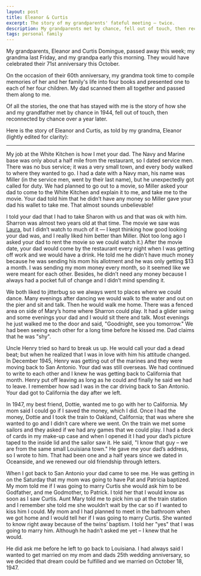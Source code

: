```yaml
---
layout: post
title: Eleanor & Curtis
excerpt: The story of my grandparents' fateful meeting – twice.
description: My grandparents met by chance, fell out of touch, then reconnected by chance over a year later.
tags: personal family
---
```


My grandparents, Eleanor and Curtis Domingue, passed away this week; my grandma last Friday, and my grandpa early this morning. They would have celebrated their 71st anniversary this October.

On the occasion of their 60th anniversary, my grandma took time to compile memories of her and her family's life into four books and presented one to each of her four children. My dad scanned them all together and passed them along to me.

Of all the stories, the one that has stayed with me is the story of how she and my grandfather met by chance in 1944, fell out of touch, then reconnected by chance over a year later.

Here is the story of Eleanor and Curtis, as told by my grandma, Eleanor (lightly edited for clarity):

---

My job at the White Kitchen is how I met your dad. The Navy and Marine base was only about a half mile from the restaurant, so I dated service men. There was no bus service; it was a very small town, and every body walked to where they wanted to go. I had a date with a Navy man, his name was Miller (in the service men, went by their last name), but he unexpectedly got called for duty. We had planned to go out to a movie, so Miller asked your dad to come to the White Kitchen and explain it to me, and take me to the movie. Your dad told him that he didn’t have any money so Miller gave your dad his wallet to take me. That almost sounds unbelievable!

I told your dad that I had to take Sharon with us and that was ok with him. Sharron was almost two years old at that time. The movie we saw was [Laura](https://www.imdb.com/title/tt0037008/), but I didn’t watch to much of it — I kept thinking how good looking your dad was, and I really liked him better than Miller. (Not too long ago I asked your dad to rent the movie so we could watch it.) After the movie date, your dad would come by the restaurant every night when I was getting off work and we would have a drink. He told me he didn’t have much money because he was sending his mom his allotment and he was only getting $13 a month. I was sending my mom money every month, so it seemed like we were meant for each other. Besides, he didn’t need any money because I always had a pocket full of change and I didn’t mind spending it.

We both liked to jitterbug so we always went to places where we could dance. Many evenings after dancing we would walk to the water and out on the pier and sit and talk. Then he would walk me home. There was a fenced area on side of Mary’s home where Sharron could play. It had a glider swing and some evenings your dad and I would sit there and talk. Most evenings he just walked me to the door and said, "Goodnight, see you tomorrow." We had been seeing each other for a long time before he kissed me. Dad claims that he was "shy".

Uncle Henry tried so hard to break us up. He would call your dad a dead beat; but when he realized that I was in love with him his attitude changed. In December 1945, Henry was getting out of the marines and they were moving back to San Antonio. Your dad was still overseas. We had continued to write to each other and I knew he was getting back to California that month. Henry put off leaving as long as he could and finally he said we had to leave. I remember how sad I was in the car driving back to San Antonio. Your dad got to California the day after we left.

In 1947, my best friend, Dottie, wanted me to go with her to California. My mom said I could go if I saved the money, which I did. Once I had the money, Dottie and I took the train to Oakland, California; that was where she wanted to go and I didn’t care where we went. On the train we met some sailors and they asked if we had any games that we could play. I had a deck of cards in my make-up case and when I opened it I had your dad’s picture taped to the inside lid and the sailor saw it. He said, "I know that guy – we are from the same small Louisiana town." He gave me your dad’s address, so I wrote to him. That had been one and a half years since we dated in Oceanside, and we renewed our old friendship through letters.

When I got back to San Antonio your dad came to see me. He was getting in on the Saturday that my mom was going to have Pat and Patricia baptized. My mom told me if I was going to marry Curtis she would ask him to be Godfather, and me Godmother, to Patrick. I told her that I would know as soon as I saw Curtis. Aunt Mary told me to pick him up at the train station and I remember she told me she wouldn’t wait by the car so if I wanted to kiss him I could. My mom and I had planned to meet in the bathroom when we got home and I would tell her if I was going to marry Curtis. She wanted to know right away because of the twins’ baptism. I told her "yes" that I was going to marry him. Although he hadn’t asked me yet – I knew that he would.

He did ask me before he left to go back to Louisiana. I had always said I wanted to get married on my mom and dads 25th wedding anniversary, so we decided that dream could be fulfilled and we married on October 18, 1947.
